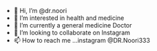 - 👋 Hi, I’m @dr.noori
- 👀 I’m interested in health and medicine 
- 🌱 I’m currently a general medicine Doctor 
- 💞️ I’m looking to collaborate on Instagram 
- 📫 How to reach me ...instagram @DR.Noori333 

<!---
Noorirashid/Noorirashid is a ✨ special ✨ repository because its `README.md` (this file) appears on your GitHub profile.
You can click the Preview link to take a look at your changes.
--->
